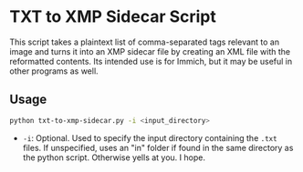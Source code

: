 # TXT to XMP Sidecar Script

This script takes a plaintext list of comma-separated tags relevant to an image and turns it into an XMP sidecar file by creating an XML file with the reformatted contents. Its intended use is for Immich, but it may be useful in other programs as well.

## Usage

```bash
python txt-to-xmp-sidecar.py -i <input_directory>
```

* `-i`: Optional. Used to specify the input directory containing the `.txt` files. If unspecified, uses an "in" folder if found in the same directory as the python script. Otherwise yells at you. I hope.
